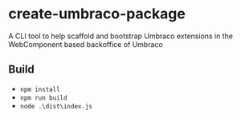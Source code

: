 # create-umbraco-package
A CLI tool to help scaffold and bootstrap Umbraco extensions in the WebComponent based backoffice of Umbraco

## Build
* `npm install`
* `npm run build`
* `node .\dist\index.js`